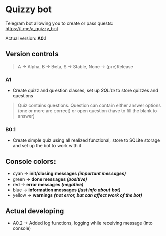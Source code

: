 # Quizzy bot
Telegram bot allowing you to create or pass quests:
https://t.me/a_quizzy_bot

Actual version: **A0.1**

## Version controls
> A -> Alpha, B -> Beta, S -> Stable, None -> (pre)Release
### A1
* Create quizz and question classes, set up _SQLite_ to store quizzes and questions
> Quiz contains questions. Question can contain either answer options (one or more are correct) or open question (have to fill the blank to answer)
### B0.1
* Create simple quiz using all realized functional, store to SQLite storage and set up the bot to work with it

## Console colors:
* cyan -> **init/closing messages _(important messages)_**
* green -> **done messages _(positive)_**
* red -> **error messages _(negative)_**
* blue -> **information messages _(just info about bot)_**
* yellow -> **warnings _(not error, but can affect work of the bot)_**

## Actual developing
* A0.2 -> Added log functions, logging while receiving message (into console)